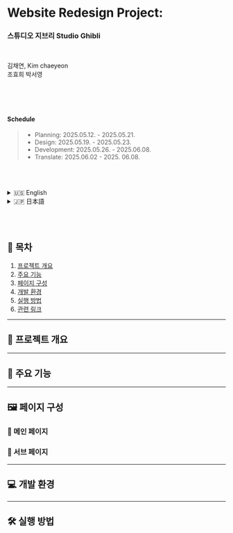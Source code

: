# **Website Redesign Project:**
### 스튜디오 지브리 Studio Ghibli   

<br/>

김채연, Kim chaeyeon  
조효희
박서영

<br/>
<br/>
<br/>

#### **Schedule**   
> - Planning: 2025.05.12. - 2025.05.21.  
> - Design: 2025.05.19. - 2025.05.23.  
> - Development: 2025.05.26. - 2025.06.08.
> - Translate: 2025.06.02 - 2025. 06.08.

<br/>
<br/>
<br/>

<details>
<summary>🇺🇸 English</summary>

# Studio Ghibli  
Studio Ghibli  

</details>
   
<details>
<summary>🇯🇵 日本語</summary>

# スタジオジブリ  
スタジオジブリ

</details>  

<br/>
<br/>
<br/>

## 📌 목차
1. [프로젝트 개요](#프로젝트-개요)
2. [주요 기능](#주요-기능)
3. [페이지 구성](#페이지-구성)
4. [개발 환경](#개발-환경)
5. [실행 방법](#실행-방법)
6. [관련 링크](#관련-링크)

---

## 📝 프로젝트 개요

---

## 🚩 주요 기능

---

## 🖼 페이지 구성

### 🔹 메인 페이지

### 🔹 서브 페이지

---

## 💻 개발 환경

---

## 🛠 실행 방법


